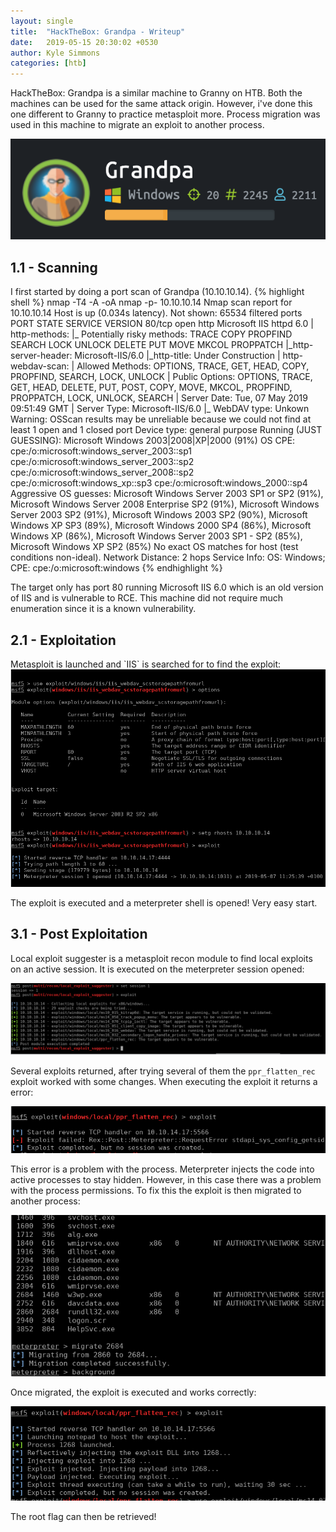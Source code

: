 ```yaml
---
layout: single
title:  "HackTheBox: Grandpa - Writeup"
date:   2019-05-15 20:30:02 +0530
author: Kyle Simmons
categories: [htb]
---
```

HackTheBox: Grandpa is a similar machine to Granny on HTB. Both the machines can be used for the same attack origin. However,
i've done this one different to Granny to practice metasploit more. Process migration was used in
this machine to migrate an exploit to another process.


<img src="/assets/images/htb/grandpa/grandpa-htb.png">


<h2>1.1 - Scanning</h2>
I first started by doing a port scan of Grandpa (10.10.10.14).
{% highlight shell %}
nmap -T4 -A -oA nmap -p- 10.10.10.14
Nmap scan report for 10.10.10.14
Host is up (0.034s latency).
Not shown: 65534 filtered ports
PORT   STATE SERVICE VERSION
80/tcp open  http    Microsoft IIS httpd 6.0
| http-methods:
|_  Potentially risky methods: TRACE COPY PROPFIND SEARCH LOCK UNLOCK DELETE PUT MOVE MKCOL PROPPATCH
|_http-server-header: Microsoft-IIS/6.0
|_http-title: Under Construction
| http-webdav-scan:
|   Allowed Methods: OPTIONS, TRACE, GET, HEAD, COPY, PROPFIND, SEARCH, LOCK, UNLOCK
|   Public Options: OPTIONS, TRACE, GET, HEAD, DELETE, PUT, POST, COPY, MOVE, MKCOL, PROPFIND, PROPPATCH, LOCK, UNLOCK, SEARCH
|   Server Date: Tue, 07 May 2019 09:51:49 GMT
|   Server Type: Microsoft-IIS/6.0
|_  WebDAV type: Unkown
Warning: OSScan results may be unreliable because we could not find at least 1 open and 1 closed port
Device type: general purpose
Running (JUST GUESSING): Microsoft Windows 2003|2008|XP|2000 (91%)
OS CPE: cpe:/o:microsoft:windows_server_2003::sp1 cpe:/o:microsoft:windows_server_2003::sp2 cpe:/o:microsoft:windows_server_2008::sp2 cpe:/o:microsoft:windows_xp::sp3 cpe:/o:microsoft:windows_2000::sp4
Aggressive OS guesses: Microsoft Windows Server 2003 SP1 or SP2 (91%), Microsoft Windows Server 2008 Enterprise SP2 (91%), Microsoft Windows Server 2003 SP2 (91%), Microsoft Windows 2003 SP2 (90%), Microsoft Windows XP SP3 (89%), Microsoft Windows 2000 SP4 (86%), Microsoft Windows XP (86%), Microsoft Windows Server 2003 SP1 - SP2 (85%), Microsoft Windows XP SP2 (85%)
No exact OS matches for host (test conditions non-ideal).
Network Distance: 2 hops
Service Info: OS: Windows; CPE: cpe:/o:microsoft:windows
{% endhighlight %}

The target only has port 80 running Microsoft IIS 6.0 which is an old version of IIS and is vulnerable to RCE. This machine did not require much enumeration since it is a known vulnerability.


<h2>2.1 - Exploitation</h2>
Metasploit is launched and `IIS` is searched for to find the exploit:

<img src="/assets/images/htb/grandpa/exploited.png">

The exploit is executed and a meterpreter shell is opened! Very easy start.

<h2>3.1 - Post Exploitation</h2>

Local exploit suggester is a metasploit recon module to find local exploits on an active session. It is executed on the meterpreter session opened:

<img src="/assets/images/htb/grandpa/local-exploit-suggester.png">

Several exploits returned, after trying several of them the `ppr_flatten_rec` exploit worked with some changes. When executing the exploit it returns a error:

<img src="/assets/images/htb/grandpa/local-exploit-error.png">


This error is a problem with the process. Meterpreter injects the code into active processes to stay hidden. However, in this case there was a problem with the process permissions. To fix this the exploit is then migrated to another process:

<img src="/assets/images/htb/grandpa/migrate-proccess.png">

Once migrated, the exploit is executed and works correctly:

<img src="/assets/images/htb/grandpa/exploited-local.png">

The root flag can then be retrieved!
